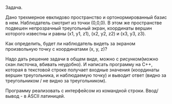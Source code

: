 Задача.

Дано трехмерное евклидово пространство и ортонормированный базис в нем. Наблюдатель смотрит из точки (0,0,0). В этом же пространстве подвешен непрозрачный треугольный экран, координаты вершин которого известны и равны (x1, y1, z1), (x2, y2, z2) и (x3, y3, z3).

Как определить, будет ли наблюдатель видеть за экраном произвольную точку с координатами (x, y, z)?

Надо дать решение задачи в общем виде, можно с рисунком(можно скан листочка, вбивать неудобно).
И написать программу на С++, которая в текстовой строке получает входные значения (координаты вершин треугольника, и наблюдаемую точку) и выводит ответ (видно за треугольником / не видно за треугольником).

Программу реализовать с интерфейсом из командной строки. Ввод/вывод - в ASCII латиницей.
